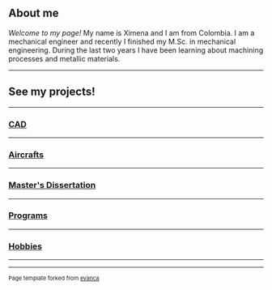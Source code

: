 ## About me

*Welcome to my page!*
My name is Ximena and I am from Colombia. 
I am a mechanical engineer and recently I finished my M.Sc. in mechanical engineering. 
During the last two years I have been learning about machining processes and metallic materials.

---

## See my projects!

---

### [CAD](/CAD)

---

### [Aircrafts](/aircrafts)

---

### [Master's Dissertation](/masterd)

---

### [Programs](/programs)

---

### [Hobbies](/hobbies)

---

---
<p style="font-size:11px">Page template forked from <a href="https://github.com/evanca/quick-portfolio">evanca</a></p>
<!-- Remove above link if you don't want to attibute -->
